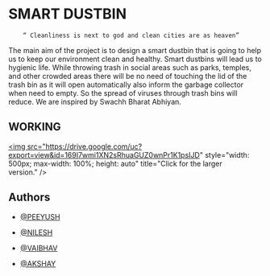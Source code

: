 
# SMART DUSTBIN

        “ Cleanliness is next to god and clean cities are as heaven”

The main aim of the project is to design a smart dustbin that is going to help us to keep 
our environment clean and healthy. Smart dustbins will lead us to hygienic life. While 
throwing trash in social areas such as parks, temples, and other crowded areas there will 
be no need of touching the lid of the trash bin as it will open automatically also inform the garbage collector when need to empty. So the spread 
of viruses through trash bins will reduce. We are inspired by Swachh Bharat Abhiyan. 
## WORKING
<a href="https://drive.google.com/uc?export=view&id=169I7wmi1XN2sRhuaGUZ0wnPr1K1psIJD"><img src="https://drive.google.com/uc?export=view&id=169I7wmi1XN2sRhuaGUZ0wnPr1K1psIJD" style="width: 500px; max-width: 100%; height: auto" title="Click for the larger version." /></a>


## Authors

- [@PEEYUSH]()

- [@NILESH](https://www.linkedin.com/in/warke-nilesh-88711a228/)

- [@VAIBHAV]()

- [@AKSHAY]()
